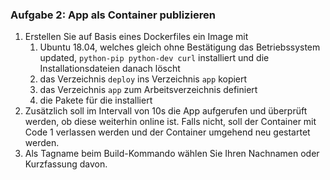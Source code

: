 ### Aufgabe 2: App als Container publizieren
1. Erstellen Sie auf Basis eines Dockerfiles ein Image mit
   1. Ubuntu 18.04, welches gleich ohne Bestätigung das Betriebssystem updated,
   ```python-pip python-dev curl``` installiert und die Installationsdateien danach löscht
   2. das Verzeichnis ```deploy``` ins Verzeichnis ```app``` kopiert 
   3. das Verzeichnis ```app``` zum Arbeitsverzeichnis definiert
   4. die Pakete für die installiert
2. Zusätzlich soll im Intervall von 10s die App aufgerufen und überprüft werden, 
ob diese weiterhin online ist. Falls nicht, soll der Container mit Code 1 verlassen werden und
der Container umgehend neu gestartet werden. 
3. Als Tagname beim Build-Kommando wählen Sie Ihren Nachnamen oder Kurzfassung davon.
